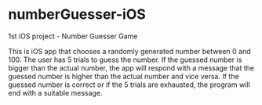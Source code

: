 # numberGuesser-iOS
1st iOS project - Number Guesser Game

This is iOS app that chooses a randomly generated number between 0 and 100. The user has 5 trials to guess the number. If the guessed number is bigger than the actual number, the app will respond with a message that the guessed number is higher than the actual number and vice versa. If the guessed number is correct or if the 5 trials are exhausted, the program will end with a suitable message.
